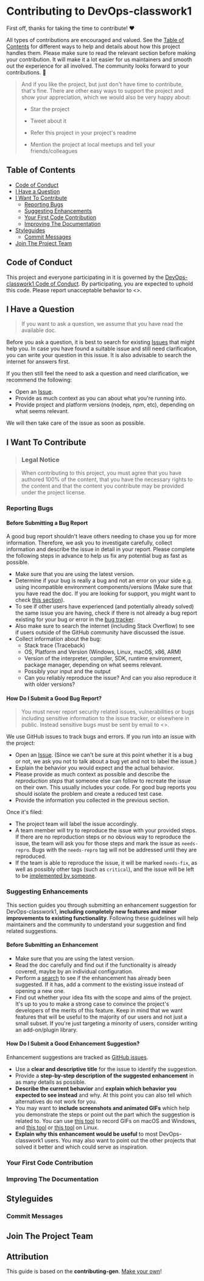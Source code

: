 <!-- omit in toc -->
# Contributing to DevOps-classwork1

First off, thanks for taking the time to contribute! ❤️

All types of contributions are encouraged and valued. See the [Table of Contents](#table-of-contents) 
for different ways to help and details about how this project handles them.
Please make sure to read the relevant section before making your contribution. 
It will make it a lot easier for us maintainers and smooth out the experience for all involved. 
The community looks forward to your contributions. 🎉

> And if you like the project, but just don't have time to contribute, that's fine.
There are other easy ways to support the project and show your appreciation, which we would also be very happy about:
> - Star the project
>   
> - Tweet about it
>   
> - Refer this project in your project's readme
> 
> - Mention the project at local meetups and tell your friends/colleagues
>   

<!-- omit in toc -->
## Table of Contents

- [Code of Conduct](#code-of-conduct)
- [I Have a Question](#i-have-a-question)
- [I Want To Contribute](#i-want-to-contribute)
  - [Reporting Bugs](#reporting-bugs)
  - [Suggesting Enhancements](#suggesting-enhancements)
  - [Your First Code Contribution](#your-first-code-contribution)
  - [Improving The Documentation](#improving-the-documentation)
- [Styleguides](#styleguides)
  - [Commit Messages](#commit-messages)
- [Join The Project Team](#join-the-project-team)

## Code of Conduct

This project and everyone participating in it is governed by the
[DevOps-classwork1 Code of Conduct](https://github.com/KaterinaZaharieva/DevOps-classwork1blob/master/CODE_OF_CONDUCT.md).
By participating, you are expected to uphold this code. Please report 
unacceptable behavior to <>.

## I Have a Question

> If you want to ask a question, we assume that you have read the available doc.

Before you ask a question, it is best to search for existing 
[Issues](https://github.com/KaterinaZaharieva/DevOps-classwork1/issues) 
that might help you. In case you have found a suitable issue and still need clarification, 
you can write your question in this issue. It is also advisable to search the internet for 
answers first.

If you then still feel the need to ask a question and need clarification, 
we recommend the following:

- Open an [Issue](https://github.com/KaterinaZaharieva/DevOps-classwork1/issues/new).
- Provide as much context as you can about what you're running into.
- Provide project and platform versions (nodejs, npm, etc),
depending on what seems relevant.

We will then take care of the issue as soon as possible.

<!--
You might want to create a separate issue tag for questions and include 
it in this description. People should then tag their issues accordingly.

Depending on how large the project is, you may want to outsource the 
questioning, e.g. to Stack Overflow or Gitter. You may add additional 
contact and information possibilities:
- IRC
- Slack
- Gitter
- Stack Overflow tag
- Blog
- FAQ
- Roadmap
- E-Mail List
- Forum
-->

## I Want To Contribute

> ### Legal Notice <!-- omit in toc -->

> When contributing to this project, you must agree that you have
>  authored 100% of the content, that you have the necessary rights
>  to the content and that the content you contribute may be provided
>  under the project license.

### Reporting Bugs

<!-- omit in toc -->
#### Before Submitting a Bug Report

A good bug report shouldn't leave others needing to chase you up for more information.
Therefore, we ask you to investigate carefully, collect information and describe the
issue in detail in your report. Please complete the following steps in advance to help
us fix any potential bug as fast as possible.

- Make sure that you are using the latest version.
- Determine if your bug is really a bug and not an error on your side e.g. using incompatible
environment components/versions (Make sure that you have read the doc.
If you are looking for support, you might want to check [this section](#i-have-a-question)).
- To see if other users have experienced (and potentially already solved) the same issue you
are having, check if there is not already a bug report existing for your bug or error in
the [bug tracker](https://github.com/KaterinaZaharieva/DevOps-classwork1issues?q=label%3Abug).
- Also make sure to search the internet (including Stack Overflow) to see if users outside of
the GitHub community have discussed the issue.
- Collect information about the bug:
  - Stack trace (Traceback)
  - OS, Platform and Version (Windows, Linux, macOS, x86, ARM)
  - Version of the interpreter, compiler, SDK, runtime environment, package manager, depending on what seems relevant.
  - Possibly your input and the output
  - Can you reliably reproduce the issue? And can you also reproduce it with older versions?

<!-- omit in toc -->
#### How Do I Submit a Good Bug Report?

> You must never report security related issues, vulnerabilities or bugs including sensitive information
>  to the issue tracker, or elsewhere in public. Instead sensitive bugs must be sent by email to <>.
<!-- You may add a PGP key to allow the messages to be sent encrypted as well. -->

We use GitHub issues to track bugs and errors. If you run into an issue with the project:

- Open an [Issue](https://github.com/KaterinaZaharieva/DevOps-classwork1/issues/new).
(Since we can't be sure at this point whether it is a bug or not, we ask you not to
talk about a bug yet and not to label the issue.)
- Explain the behavior you would expect and the actual behavior.
- Please provide as much context as possible and describe the *reproduction steps*
that someone else can follow to recreate the issue on their own. This usually includes your code.
For good bug reports you should isolate the problem and create a reduced test case.
- Provide the information you collected in the previous section.

Once it's filed:

- The project team will label the issue accordingly.
- A team member will try to reproduce the issue with your provided steps. If there are no reproduction
steps or no obvious way to reproduce the issue, the team will ask you for those steps and mark the issue
as `needs-repro`. Bugs with the `needs-repro` tag will not be addressed until they are reproduced.
- If the team is able to reproduce the issue, it will be marked `needs-fix`, as well as possibly other
tags (such as `critical`), and the issue will be left to be [implemented by someone](#your-first-code-contribution).

<!-- You might want to create an issue template for bugs and errors that can be used as a guide and that defines the structure of the information to be included. If you do so, reference it here in the description. -->

### Suggesting Enhancements

This section guides you through submitting an enhancement suggestion for DevOps-classwork1,
**including completely new features and minor improvements to existing functionality**. 
Following these guidelines will help maintainers and the community to understand your 
suggestion and find related suggestions.

<!-- omit in toc -->
#### Before Submitting an Enhancement

- Make sure that you are using the latest version.
- Read the doc carefully and find out if the functionality is already
covered, maybe by an individual configuration.
- Perform a [search](https://github.com/KaterinaZaharieva/DevOps-classwork1/issues) to
see if the enhancement has already been suggested. If it has, add a comment to the existing
issue instead of opening a new one.
- Find out whether your idea fits with the scope and aims of the project. It's up to you to
make a strong case to convince the project's developers of the merits of this feature. Keep
in mind that we want features that will be useful to the majority of our users and not just
a small subset. If you're just targeting a minority of users, consider writing an add-on/plugin library.

<!-- omit in toc -->
#### How Do I Submit a Good Enhancement Suggestion?

Enhancement suggestions are tracked as [GitHub issues](https://github.com/KaterinaZaharieva/DevOps-classwork1/issues).

- Use a **clear and descriptive title** for the issue to identify the suggestion.
- Provide a **step-by-step description of the suggested enhancement** in
as many details as possible.
- **Describe the current behavior** and **explain which behavior you expected to see instead**
and why. At this point you can also tell which alternatives do not work for you.
- You may want to **include screenshots and animated GIFs** which help you demonstrate
the steps or point out the part which the suggestion is related to.
You can use [this tool](https://www.cockos.com/licecap/) to record GIFs on macOS and Windows,
and [this tool](https://github.com/colinkeenan/silentcast) or
[this tool](https://github.com/GNOME/byzanz) on Linux. <!-- this should only be included if the project has a GUI -->
- **Explain why this enhancement would be useful** to most DevOps-classwork1 users.
 You may also want to point out the other projects that solved it better and which
could serve as inspiration.

<!-- You might want to create an issue template for enhancement 
suggestions that can be used as a guide and that defines the structure of the 
information to be included. If you do so, reference it here in the description. -->

### Your First Code Contribution

<!-- TODO
include Setup of env, IDE and typical getting started instructions?

-->

### Improving The Documentation

<!-- TODO
Updating, improving and correcting the documentation

-->

## Styleguides

### Commit Messages

<!-- TODO

-->

## Join The Project Team

<!-- TODO -->

<!-- omit in toc -->
## Attribution

This guide is based on the **contributing-gen**. 
[Make your own](https://github.com/bttger/contributing-gen)!
